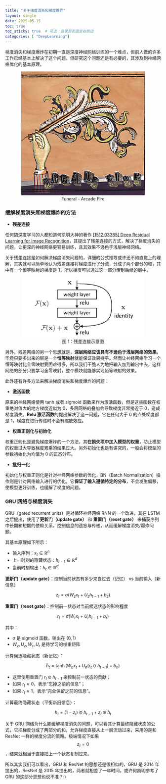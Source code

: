 ```yaml
---
title: "关于梯度消失和梯度爆炸"
layout: single
date: 2025-05-15
toc: true
toc_sticky: true  # 可选：目录是否固定在侧边
categories: [ "DeepLearning"]
---
```


梯度消失和梯度爆炸在初期一直是深度神经网络训练的一个难点，但前人做的许多工作已经基本上解决了这个问题。但研究这个问题还是有必要的，其涉及到神经网络优化的基本原理。

<div align="center">
  <img src="/assets/images/5.15/funeral.jpg" width="400">
  <figcaption>Funeral - Arcade Fire </figcaption>
  <p></p>
</div>

### 缓解梯度消失和梯度爆炸的方法

- **残差连接**

任何搞深度学习的人都知道何凯明大神的著作 [[1512.03385] Deep Residual Learning for Image Recognition](https://arxiv.org/abs/1512.03385)，其提出了残差连接的方式，解决了梯度消失的问题，让更深的神经网络更容易训练，且其效果不逊色于浅层神经网络。

关于残差连接是如何解决梯度消失问题的，详细的公式推导或许还不如直觉上的理解，其实就可以简单地认为残差连接将梯度进行了分流，分成了两个部分的和，其中有一个恒等映射的梯度是 1，所以梯度可以通过这一部分传到后续的层中。


<div align="center">
  <img src="/assets/images/5.15/resnet.png" width="400">
  <figcaption>图 1：残差连接示意图</figcaption>
  <p></p>
</div>

另外，残差网络的另一个思想就是，**深层网络应该具有不逊色于浅层网络的效果**，毕竟只要多出来的层是一个**恒等映射**就能保证效果持平。然而让神经网络学习一个恒等映射比全零映射要困难得多，所以我们干脆人为地把输入加到输出中去，这样网络的部分只要学习全零映射，整个模块就能够实现恒等映射的效果。

此外还有许多方法来解决梯度消失和梯度爆炸的问题：

- **激活函数**

原来的神经网络使用 tanh 或者 sigmoid 函数来作为激活函数，但是这些函数在权重绝对值大的地方梯度近似为 0，多层网络的叠加会导致梯度非常接近于 0，造成梯度消失。**Relu 激活函数**的提出解决了这一问题，它在任何大于 0 的点处梯度都是 1，梯度在进行传递时不会有缩放效应。

- **权重正则化与初始化**

权重正则化是避免梯度爆炸的一个方法，其**在损失项中加入模型的权重**，防止模型的权重过大导致梯度累乘的结果过大。另外初始化也是有讲究的，一般会将模型的参数初始化为均值为 0 的正态分布。

- **批归一化**

初始化与权重正则化是针对神经网络参数的优化，BN（Batch Normalization）操作则是针对网络输入进行的优化，它**保证了输入遵循特定的分布**，不会发生偏移，使模型更好训练，也缓解了梯度的问题。

### GRU 网络与梯度消失

GRU（gated recurrent units）是对循环神经网络 RNN 的一个改进，其在 LSTM 之后提出，使用了**更新门（update gate）** 和 **重置门（reset gate）** 来捕获序列中长期和短期的依赖关系，控制信息的遗忘与传递，从而缓解梯度消失/爆炸问题。

其基本原理如下所示：

* 输入序列：$x_t \in \mathbb{R}^n$
* 上一时刻的隐藏状态：$h_{t-1} \in \mathbb{R}^d$
* 当前时刻输出：$h_t \in \mathbb{R}^d$

**更新门（update gate）**：控制当前状态有多少来自过去（记忆） vs 当前输入（新信息）

$$
z_t = \sigma(W_z x_t + U_z h_{t-1} + b_z)
$$

**重置门（reset gate）**：控制前一状态对当前候选状态的影响程度

$$
r_t = \sigma(W_r x_t + U_r h_{t-1} + b_r)
$$

其中：

* $\sigma$ 是 sigmoid 函数，输出在 $(0, 1)$
* $W_z, U_z, W_r, U_r$ 是待学习的权重矩阵

计算候选隐藏状态（新记忆）：

$$
\tilde{h}_t = \tanh(W_h x_t + U_h (r_t \odot h_{t-1}) + b_h)
$$

* 这里使用重置门 $r_t \odot h_{t-1}$ 来控制前一状态的贡献；
* 如果 $r_t \approx 0$，表示“忘掉之前的信息”；
* 如果 $r_t \approx 1$，表示“完全保留之前的信息”。

计算最终隐藏状态（平衡新旧信息）：

$$
h_t = (1 - z_t) \odot h_{t-1} + z_t \odot \tilde{h}_t
$$

关于 GRU 网络为什么能缓解梯度消失的问题，可以看其计算最终隐藏状态的公式，它把梯度分成了两部分的和，允许梯度直接从上一层流动过来，采用的是和 ResNet 一样的梯度分流的策略。极端情况下如果 $$z_t = 0$$，结果就相当于直接把上一个状态复制过来。

所以其实我们可以看出，GRU 和 ResNet 的思想还是很相似的，GRU 是 2014 年提出的，ResNet 是 2015 年提出的，两者就相差了一年时间，或许何凯明参考了 GRU 的这部分思想也说不准？:)